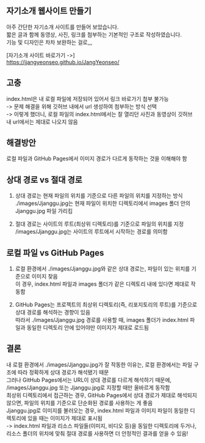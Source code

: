 자기소개 웹사이트 만들기
-

아주 간단한 자기소개 사이트를 만들어 보았습니다. <br>
짧은 글과 함께 동영상, 사진, 링크를 첨부하는 기본적인 구조로 작성하였습니다. <br>
기능 및 디자인은 차차 보완하는 걸로,,,

[자기소개 사이트 바로가기 ->] <br>
https://jjangyeonseo.github.io/JangYeonseo/ <br>


고충
-

index.html은 내 로컬 파일에 저장되어 있어서 링크 바로가기 첨부 불가능 <br>
-> 문제 해결을 위해 깃허브 내에서 url 생성하여 첨부하는 방식 선택 <br>
-> 이렇게 했더니, 로컬 파일의 index.html에서는 잘 열리던 사진과 동영상이 깃허브 내 url에서는 제대로 나오지 않음 <br>

해결방안
-

로컬 파일과 GitHub Pages에서 이미지 경로가 다르게 동작하는 것을 이해해야 함 <br>

상대 경로 vs 절대 경로
-

1. 상대 경로는 현재 파일의 위치를 기준으로 다른 파일의 위치를 지정하는 방식 <br>
./images/Jjanggu.jpg는 현재 파일이 위치한 디렉토리에서 images 폴더 안의 Jjanggu.jpg 파일 가리킴 <br>

2. 절대 경로는 사이트의 루트(최상위 디렉토리)를 기준으로 파일의 위치를 지정 <br>
/images/Jjanggu.jpg는 사이트의 루트에서 시작하는 경로를 의미함 <br>

로컬 파일 vs GitHub Pages
-

1. 로컬 환경에서 ./images/Jjanggu.jpg와 같은 상대 경로는, 파일이 있는 위치를 기준으로 이미지 찾음 <br>
이 경우, index.html 파일과 images 폴더가 같은 디렉토리 내에 있다면 제대로 작동함

2. GitHub Pages는 프로젝트의 최상위 디렉토리(즉, 리포지토리의 루트)를 기준으로 상대 경로를 해석하는 경향이 있음 <br>
따라서 ./images/Jjanggu.jpg 경로를 사용할 때, images 폴더가 index.html 파일과 동일한 디렉토리 안에 있어야만 이미지가 제대로 로드됨 <br>

결론
-

내 로컬 환경에서 ./images/Jjanggu.jpg가 잘 작동한 이유는, 로컬 환경에서는 파일 구조에 따라 정확하게 상대 경로가 해석됐기 때문 <br>
그러나 GitHub Pages에서는 URL이 상대 경로를 다르게 해석하기 때문에, /images/Jjanggu.jpg 또는 Jjanggu.jpg로 지정할 때만 올바르게 동작함 <br>
최상위 디렉토리에서 접근하는 경우, GitHub Pages에서 상대 경로가 제대로 해석되지 않으면, 파일의 위치를 기준으로 단순화된 경로를 사용하는 게 좋음 <br>
Jjanggu.jpg로 이미지를 불러오는 경우, index.html 파일과 이미지 파일이 동일한 디렉토리에 있을 때는 이미지가 제대로 표시됨 <br>
-> index.html 파일과 리소스 파일들(이미지, 비디오 등)을 동일한 디렉토리에 두거나, 리소스 폴더의 위치에 맞춰 절대 경로를 사용하면 더 안정적인 결과를 얻을 수 있음!
